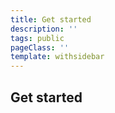 ```yaml
---
title: Get started
description: ''
tags: public
pageClass: ''
template: withsidebar
---
```


## Get started
